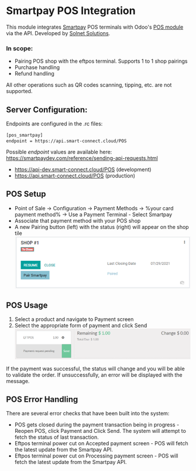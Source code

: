 # Smartpay POS Integration

This module integrates [Smartpay](https://smartpay.co.nz) POS terminals with Odoo's [POS module](https://www.odoo.com/app/point-of-sale-shop) via the API. Developed by [Solnet Solutions](https://solnet.co.nz).

### In scope:
- Pairing POS shop with the eftpos terminal. Supports 1 to 1 shop pairings
- Purchase handling
- Refund handling  
  
All other operations such as QR codes scanning, tipping, etc. are not supported.

## Server Configuration:
Endpoints are configured in the .rc files:

    [pos_smartpay]
	endpoint = https://api.smart-connect.cloud/POS
		
Possible *endpoint* values are available here: https://smartpaydev.com/reference/sending-api-requests.html


* https://api-dev.smart-connect.cloud/POS (development)
* https://api.smart-connect.cloud/POS (production)

## POS Setup  
- Point of Sale -> Configuration -> Payment Methods -> %your card payment method% -> Use a Payment Terminal - Select Smartpay  
- Associate that payment method with your POS shop  
- A new Pairing button (left) with the status (right) will appear on the shop tile  
![](documentation/170018.png)  

## POS Usage  
1. Select a product and navigate to Payment screen  
2. Select the appropriate form of payment and click Send  
![](documentation/170019.png)  

If the payment was successful, the status will change and you will be able to validate the order. If unsuccessfully, an error will be displayed with the message.  


## POS Error Handling
There are several error checks that have been built into the system:
- POS gets closed during the payment transaction being in progress - Reopen POS, click Payment and Click Send. The system will attempt to fetch the status of last transaction.
- Eftpos terminal power cut on Accepted payment screen - POS will fetch the latest update from the Smartpay API.
- Eftpos terminal power cut on Processing payment screen - POS will fetch the latest update from the Smartpay API.
